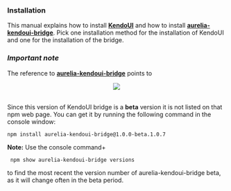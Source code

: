 ### Installation
This manual explains how to install **[KendoUI](http://www.telerik.com/kendo-ui)** and how to install **[aurelia-kendoui-bridge](https://www.npmjs.com/package/aurelia-kendoui-bridge)**. Pick one installation method for the installation of KendoUI and one for the installation of the bridge.


### _Important note_

The reference to **[aurelia-kendoui-bridge](https://www.npmjs.com/package/aurelia-kendoui-bridge)** points to 

<p align=center>
  <img src="https://cloud.githubusercontent.com/assets/20169991/17559742/4a2dcb6a-5eed-11e6-9862-b4d79cde18a7.png"></img>
 <br><br>
</p>

Since this version of KendoUI bridge is a **beta** version it is not listed on that npm web page. You can get it by running the following command in the console window:

```
npm install aurelia-kendoui-bridge@1.0.0-beta.1.0.7
```

**Note:** Use the console command+
```
 npm show aurelia-kendoui-bridge versions
```
to find the most recent the version number of aurelia-kendoui-bridge beta, as it will change often in the beta period.





